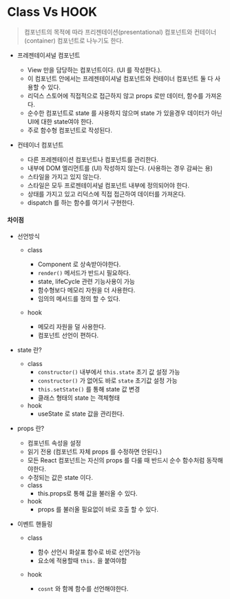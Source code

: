 # Class Vs HOOK     

> 컴포넌트의 목적에 따라 프리젠테이션(presentational) 컴포넌트와 컨테이너(container) 컴포넌트로 나누기도 한다.

* 프레젠테이셔널 컴포넌트
    * View 만을 담당하는 컴포넌트이다. (UI 를 작성한다.).
    * 이 컴포넌트 안에서는 프레젠테이셔널 컴포넌트와 컨테이너 컴포넌트 둘 다 사용할 수 있다.
    * 리덕스 스토어에 직접적으로 접근하지 않고 props 로만 데이터, 함수를 가져온다.
    * 순수한 컴포넌트로 state 를 사용하지 않으며 state 가 있을경우 데이터가 아닌 UI에 대한 state여야 한다.
    * 주로 함수형 컴포넌트로 작성된다.
      

* 컨테이너 컴포넌트
    * 다른 프레젠테이션 컴포넌트나 컴포넌트를 관리한다.
    * 내부에 DOM 엘리먼트를 (UI) 작성하지 않는다. (사용하는 경우 감싸는 용)
    * 스타일을 가지고 있지 않는다.
    * 스타일은 모두 프로젠테이셔널 컴포넌트 내부에 정의되어야 한다.
    * 상태를 가지고 있고 리덕스에 직접 접근하여 데이터를 가져온다.
    * dispatch 를 하는 함수를 여기서 구현한다.


#### 차이점   

* 선언방식
    * class
      * Component 로 상속받아야한다.
      * `render()` 메서드가 반드시 필요하다.
      * state, lifeCycle 관련 기능사용이 가능
      * 함수형보다 메모리 자원을 더 사용한다.
      * 임의의 메서드를 정의 할 수 있다.
    
    * hook
        * 메모리 자원을 덜 사용한다.
        * 컴포넌트 선언이 편하다.

* state 란?
    * class
        * `constructor()` 내부에서 `this.state` 초기 값 설정 가능
        * `constructor()` 가 없어도 바로 `state` 초기값 설정 가능
        * `this.setState()` 를 통해 state 값 변경
        * 클래스 형태의 state 는 객체형태
    * hook
        * useState 로 state 값을 관리한다.

* props 란?
    * 컴포넌트 속성을 설정
    * 읽기 전용 (컴포넌트 자체 props 를 수정하면 안된다.)
    * 모든 React 컴포넌트는 자신의 props 를 다룰 때 반드시 순수 함수처럼 동작해야한다.
    * 수정되는 값은 state 이다. 
    * class
        * this.props로 통해 값을 불러올 수 있다.
    * hook
        * props 를 불러올 필요없이 바로 호출 할 수 있다.
* 이벤트 핸들링
    * class
        * 함수 선언시 화살표 함수로 바로 선언가능
        * 요소에 적용할때 `this.` 을 붙여야함
    
    * hook 
        * `cosnt` 와 함께 함수를 선언해야한다.
